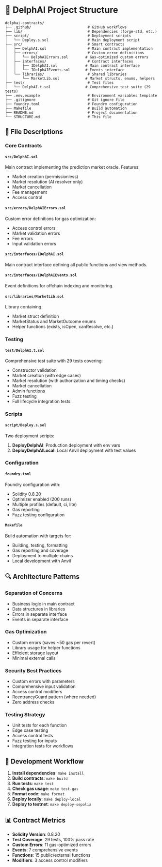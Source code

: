 # 📁 DelphAI Project Structure

```
delphai-contracts/
├── .github/                          # GitHub workflows
├── lib/                              # Dependencies (forge-std, etc.)
├── script/                           # Deployment scripts
│   └── Deploy.s.sol                  # Main deployment script
├── src/                              # Smart contracts
│   ├── DelphAI.sol                   # Main contract implementation
│   ├── errors/                       # Custom error definitions
│   │   └── DelphAIErrors.sol        # Gas-optimized custom errors
│   ├── interfaces/                   # Contract interfaces
│   │   ├── IDelphAI.sol             # Main contract interface
│   │   └── IDelphAIEvents.sol       # Events interface
│   └── libraries/                    # Shared libraries
│       └── MarketLib.sol            # Market structs, enums, helpers
├── test/                             # Test files
│   └── DelphAI.t.sol                # Comprehensive test suite (29 tests)
├── .env.example                      # Environment variables template
├── .gitignore                        # Git ignore file
├── foundry.toml                      # Foundry configuration
├── Makefile                          # Build automation
├── README.md                         # Project documentation
└── STRUCTURE.md                      # This file
```

## 📝 File Descriptions

### Core Contracts

#### `src/DelphAI.sol`
Main contract implementing the prediction market oracle. Features:
- Market creation (permissionless)
- Market resolution (AI resolver only)
- Market cancellation
- Fee management
- Access control

#### `src/errors/DelphAIErrors.sol`
Custom error definitions for gas optimization:
- Access control errors
- Market validation errors
- Fee errors
- Input validation errors

#### `src/interfaces/IDelphAI.sol`
Main contract interface defining all public functions and view methods.

#### `src/interfaces/IDelphAIEvents.sol`
Event definitions for offchain indexing and monitoring.

#### `src/libraries/MarketLib.sol`
Library containing:
- Market struct definition
- MarketStatus and MarketOutcome enums
- Helper functions (exists, isOpen, canResolve, etc.)

### Testing

#### `test/DelphAI.t.sol`
Comprehensive test suite with 29 tests covering:
- Constructor validation
- Market creation (with edge cases)
- Market resolution (with authorization and timing checks)
- Market cancellation
- Admin functions
- Fuzz testing
- Full lifecycle integration tests

### Scripts

#### `script/Deploy.s.sol`
Two deployment scripts:
1. **DeployDelphAI**: Production deployment with env vars
2. **DeployDelphAILocal**: Local Anvil deployment with test values

### Configuration

#### `foundry.toml`
Foundry configuration with:
- Solidity 0.8.20
- Optimizer enabled (200 runs)
- Multiple profiles (default, ci, lite)
- Gas reporting
- Fuzz testing configuration

#### `Makefile`
Build automation with targets for:
- Building, testing, formatting
- Gas reporting and coverage
- Deployment to multiple chains
- Local development with Anvil

## 🔍 Architecture Patterns

### Separation of Concerns
- Business logic in main contract
- Data structures in libraries
- Errors in separate interface
- Events in separate interface

### Gas Optimization
- Custom errors (saves ~50 gas per revert)
- Library usage for helper functions
- Efficient storage layout
- Minimal external calls

### Security Best Practices
- Custom errors with parameters
- Comprehensive input validation
- Access control modifiers
- ReentrancyGuard pattern (where needed)
- Zero address checks

### Testing Strategy
- Unit tests for each function
- Edge case testing
- Access control tests
- Fuzz testing for inputs
- Integration tests for workflows

## 🚀 Development Workflow

1. **Install dependencies**: `make install`
2. **Build contracts**: `make build`
3. **Run tests**: `make test`
4. **Check gas usage**: `make test-gas`
5. **Format code**: `make format`
6. **Deploy locally**: `make deploy-local`
7. **Deploy to testnet**: `make deploy-sepolia`

## 📊 Contract Metrics

- **Solidity Version**: 0.8.20
- **Test Coverage**: 29 tests, 100% pass rate
- **Custom Errors**: 11 gas-optimized errors
- **Events**: 7 comprehensive events
- **Functions**: 15 public/external functions
- **Modifiers**: 3 access control modifiers
